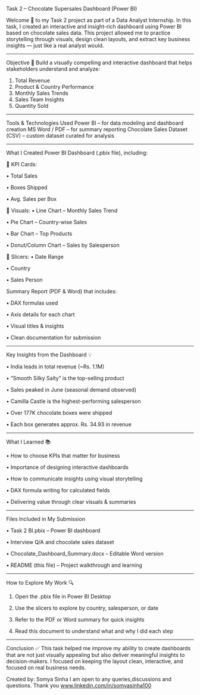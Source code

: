 
Task 2 – Chocolate Supersales Dashboard (Power BI)

Welcome 👋 to my Task 2 project as part of a Data Analyst Internship.
In this task, I created an interactive and insight-rich dashboard using Power BI based on chocolate sales data. This project allowed me to practice storytelling through visuals, design clean layouts, and extract key business insights — just like a real analyst would.

________________________________________
Objective 🎯
Build a visually compelling and interactive dashboard that helps stakeholders understand and analyze:
1.	Total Revenue
2.	Product & Country Performance
3.	Monthly Sales Trends
4.	Sales Team Insights
5.	Quantity Sold
________________________________________
Tools & Technologies Used
Power BI – for data modeling and dashboard creation
MS Word / PDF – for summary reporting
Chocolate Sales Dataset (CSV) – custom dataset curated for analysis
________________________________________
What I Created
Power BI Dashboard (.pbix file), including:

	KPI Cards:

• Total Sales

• Boxes Shipped

• Avg. Sales per Box

	Visuals: • Line Chart – Monthly Sales Trend

• Pie Chart – Country-wise Sales

• Bar Chart – Top Products

• Donut/Column Chart – Sales by Salesperson

	Slicers: • Date Range

• Country

• Sales Person

Summary Report (PDF & Word) that includes:

•	DAX formulas used

•	Axis details for each chart

•	Visual titles & insights

•	Clean documentation for submission

________________________________________
Key Insights from the Dashboard 💡

•	India leads in total revenue (~Rs. 1.1M)

•	“Smooth Silky Salty” is the top-selling product

•	Sales peaked in June (seasonal demand observed)

•	Camilla Castle is the highest-performing salesperson

•	Over 177K chocolate boxes were shipped

•	Each box generates approx. Rs. 34.93 in revenue

________________________________________
What I Learned 📚

•	How to choose KPIs that matter for business

•	Importance of designing interactive dashboards

•	How to communicate insights using visual storytelling

•	DAX formula writing for calculated fields

•	Delivering value through clear visuals & summaries

________________________________________
Files Included in My Submission

•	Task 2 BI.pbix – Power BI dashboard

•	Interview Q/A and chocolate sales dataset

•	Chocolate_Dashboard_Summary.docx – Editable Word version

•	README (this file) – Project walkthrough and learning

________________________________________
How to Explore My Work 🔍

1.	Open the .pbix file in Power BI Desktop

2.	Use the slicers to explore by country, salesperson, or date

3.	Refer to the PDF or Word summary for quick insights

4.	Read this document to understand what and why I did each step
________________________________________
Conclusion ✅
This task helped me improve my ability to create dashboards that are not just visually appealing but also deliver meaningful insights to decision-makers.
I focused on keeping the layout clean, interactive, and focused on real business needs.

Created by: Somya Sinha
I am open to any queries,discussions and questions.
Thank you
www.linkedin.com/in/somyasinha100


